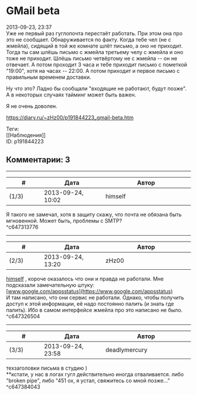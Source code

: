GMail beta
==========

  
2013-09-23, 23:37  
 Уже не первый раз гуглопочта перестаёт работать. При этом она про это не сообщает. Обнаруживается по факту. Когда тебе чел (не с жмейла), сидящий в той же комнате шлёт письмо, а оно не приходит. Тогда ты сам шлёшь письмо с жмейла третьему челу с жмейла и оно тоже не приходит. Шлёшь письмо четвёртому не с жмейла -- он не отвечает. А потом проходит 3 часа и тебе приходит письмо с пометкой "19:00", хотя на часах -- 22:00. А потом приходит и первое письмо с правильным временем доставки.   
   
 Ну что это? Ладно бы сообщали "входящие не работают, будут позже". А в некоторых случаях тайминг может быть важен.   
   
 Я не очень доволен.   
  
<https://diary.ru/~zHz00/p191844223_gmail-beta.htm>  
  
Теги:  
[[Наблюдения]]  
ID: p191844223  


Комментарии: 3
--------------

  


---



|         #         |              Дата              |                     Автор                     |           ID           |
| --- | --- | --- | --- |
| (1/3) | 2013-09-24, 10:02 | himself | c647313776 |

  
 Я такого не замечал, хотя в защиту скажу, что почта не обязана быть мгновенной. Может быть, проблемы с SMTP?   
 ^c647313776

---



|         #         |              Дата              |                     Автор                     |           ID           |
| --- | --- | --- | --- |
| (2/3) | 2013-09-24, 13:20 | zHz00 | c647326504 |

  
  [himself](http://himself.diary.ru "void")  , короче оказалось что они и правда не работали. Мне подсказали замечательную штуку:   
  [www.google.com/appsstatus](https://www.google.com/appsstatus)    
 И там написано, что они сервис не работали. Однако, чтобы получить доступ к этой информации, её надо постоянно палить (и знать где палить). Ибо в самом интерфейсе жмейла про это написано не было.   
 ^c647326504

---



|         #         |              Дата              |                     Автор                     |           ID           |
| --- | --- | --- | --- |
| (3/3) | 2013-09-24, 23:58 | deadlymercury | c647384043 |

  
 техзаголовки письма в студию )   
 \*\*кстати, у нас в логах гугл действительно иногда отваливается. либо "broken pipe", либо "451 ох, я устал, свяжитесь со мной позже..."   
 ^c647384043